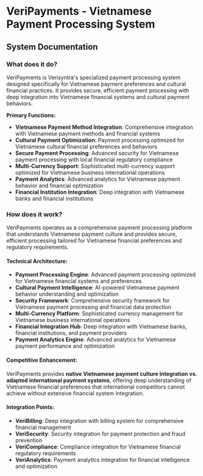 # VeriPayments - Vietnamese Payment Processing System
## System Documentation

### **What does it do?**

VeriPayments is Verisyntra's specialized payment processing system designed specifically for Vietnamese payment preferences and cultural financial practices. It provides secure, efficient payment processing with deep integration into Vietnamese financial systems and cultural payment behaviors.

**Primary Functions:**
- **Vietnamese Payment Method Integration**: Comprehensive integration with Vietnamese payment methods and financial systems
- **Cultural Payment Optimization**: Payment processing optimized for Vietnamese cultural financial preferences and behaviors
- **Secure Payment Processing**: Advanced security for Vietnamese payment processing with local financial regulatory compliance
- **Multi-Currency Support**: Sophisticated multi-currency support optimized for Vietnamese business international operations
- **Payment Analytics**: Advanced analytics for Vietnamese payment behavior and financial optimization
- **Financial Institution Integration**: Deep integration with Vietnamese banks and financial institutions

### **How does it work?**

VeriPayments operates as a comprehensive payment processing platform that understands Vietnamese payment culture and provides secure, efficient processing tailored for Vietnamese financial preferences and regulatory requirements.

#### **Technical Architecture:**
- **Payment Processing Engine**: Advanced payment processing optimized for Vietnamese financial systems and preferences
- **Cultural Payment Intelligence**: AI-powered Vietnamese payment behavior understanding and optimization
- **Security Framework**: Comprehensive security framework for Vietnamese payment processing and financial data protection
- **Multi-Currency Platform**: Sophisticated currency management for Vietnamese business international operations
- **Financial Integration Hub**: Deep integration with Vietnamese banks, financial institutions, and payment providers
- **Payment Analytics Engine**: Advanced analytics for Vietnamese payment performance and optimization

#### **Competitive Enhancement:**
VeriPayments provides **native Vietnamese payment culture integration vs. adapted international payment systems**, offering deep understanding of Vietnamese financial preferences that international competitors cannot achieve without extensive financial system integration.

#### **Integration Points:**
- **VeriBilling**: Deep integration with billing system for comprehensive financial management
- **VeriSecurity**: Security integration for payment protection and fraud prevention
- **VeriCompliance**: Compliance integration for Vietnamese financial regulatory requirements
- **VeriAnalytics**: Payment analytics integration for financial intelligence and optimization